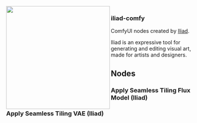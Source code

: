 <a href="https://iliad.ai">
  <img src="https://imagedelivery.net/vSd3Qxd5RvTJoQinGHZ4vg/0f0ea1ff-5005-43d6-7c1c-e96201d85100/public" width="280" align="left"/>
</a>

### iliad-comfy

ComfyUI nodes created by [Iliad](https://iliad.ai).

Iliad is an expressive tool for generating and editing visual art, made for artists and designers.


## Nodes

### Apply Seamless Tiling Flux Model (Iliad)

### Apply Seamless Tiling VAE (Iliad)
